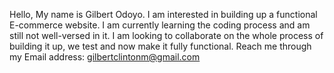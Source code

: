 Hello, My name is Gilbert Odoyo.
I am interested in building up a functional E-commerce website. I am currently learning the coding process and am still not well-versed in it.
I am looking to collaborate on the whole process of building it up, we test and now make it fully functional.
Reach me through my Email address: gilbertclintonm@gmail.com
